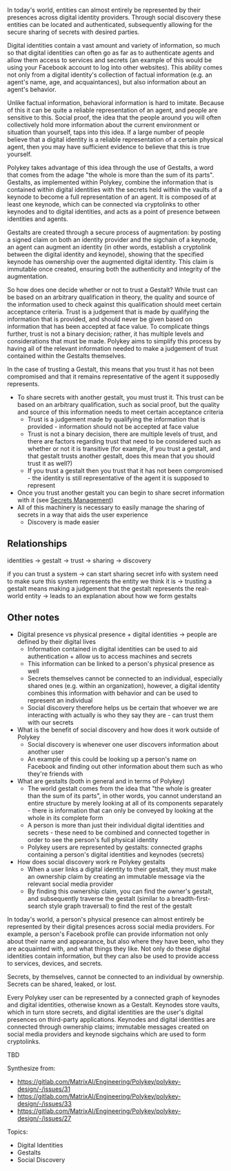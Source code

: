 In today's world, entities can almost entirely be represented by their presences across digital identity providers. Through social discovery these entities can be located and authenticated, subsequently allowing for the secure sharing of secrets with desired parties.

Digital identities contain a vast amount and variety of information, so much so that digital identities can often go as far as to authenticate agents and allow them access to services and secrets (an example of this would be using your Facebook account to log into other websites). This ability comes not only from a digital identity's collection of factual information (e.g. an agent's name, age, and acquaintances), but also information about an agent's behavior.

Unlike factual information, behavioral information is hard to imitate. Because of this it can be quite a reliable representation of an agent, and people are sensitive to this. Social proof, the idea that the people around you will often collectively hold more information about the current environment or situation than yourself, taps into this idea. If a large number of people believe that a digital identity is a reliable representation of a certain physical agent, then you may have sufficient evidence to believe that this is true yourself.

Polykey takes advantage of this idea through the use of Gestalts, a word that comes from the adage "the whole is more than the sum of its parts". Gestalts, as implemented within Polykey, combine the information that is contained within digital identities with the secrets held within the vaults of a keynode to become a full representation of an agent. It is composed of at least one keynode, which can be connected via cryptolinks to other keynodes and to digital identities, and acts as a point of presence between identities and agents.

Gestalts are created through a secure process of augmentation: by posting a signed claim on both an identity provider and the sigchain of a keynode, an agent can augment an identity (in other words, establish a cryptolink between the digital identity and keynode), showing that the specified keynode has ownership over the augmented digital identity. This claim is immutable once created, ensuring both the authenticity and integrity of the augmentation.

So how does one decide whether or not to trust a Gestalt? While trust can be based on an arbitrary qualification in theory, the quality and source of the information used to check against this qualification should meet certain acceptance criteria. Trust is a judgement that is made by qualifying the information that is provided, and should never be given based on information that has been accepted at face value. To complicate things further, trust is not a binary decision; rather, it has multiple levels and considerations that must be made. Polykey aims to simplify this process by having all of the relevant information needed to make a judgement of trust contained within the Gestalts themselves.

In the case of trusting a Gestalt, this means that you trust it has not been compromised and that it remains representative of the agent it supposedly represents.



* To share secrets with another gestalt, you must trust it. This trust can be based on an arbitrary qualification, such as social proof, but the quality and source of this information needs to meet certain acceptance criteria
  * Trust is a judgement made by qualifying the information that is provided - information should not be accepted at face value
  * Trust is not a binary decision, there are multiple levels of trust, and there are factors regarding trust that need to be considered such as whether or not it is transitive (for example, if you trust a gestalt, and that gestalt trusts another gestalt, does this mean that you should trust it as well?)
  * If you trust a gestalt then you trust that it has not been compromised - the identity is still representative of the agent it is supposed to represent
* Once you trust another gestalt you can begin to share secret information with it (see [Secrets Management](secrets-management))
* All of this machinery is necessary to easily manage the sharing of secrets in a way that aids the user experience
  * Discovery is made easier

## Relationships
identities -> gestalt -> trust -> sharing -> discovery

if you can trust a system -> can start sharing secret info with system
need to make sure this system represents the entity we think it is -> trusting a gestalt means making a judgement that the gestalt represents the real-world entity
-> leads to an explanation about how we form gestalts



## Other notes
* Digital presence vs physical presence + digital identities -> people are defined by their digital lives
  * Information contained in digital identities can be used to aid authentication + allow us to access machines and secrets
  * This information can be linked to a person's physical presence as well
  * Secrets themselves cannot be connected to an individual, especially shared ones (e.g. within an organization), however, a digital identity combines this information with behavior and can be used to represent an individual
  * Social discovery therefore helps us be certain that whoever we are interacting with actually is who they say they are - can trust them with our secrets
* What is the benefit of social discovery and how does it work outside of Polykey
  * Social discovery is whenever one user discovers information about another user
  * An example of this could be looking up a person's name on Facebook and finding out other information about them such as who they're friends with
* What are gestalts (both in general and in terms of Polykey)
  * The world gestalt comes from the idea that "the whole is greater than the sum of its parts", in other words, you cannot understand an entire structure by merely looking at all of its components separately - there is information that can only be conveyed by looking at the whole in its complete form
  * A person is more than just their individual digital identities and secrets - these need to be combined and connected together in order to see the person's full physical identity
  * Polykey users are represented by gestalts: connected graphs containing a person's digital identities and keynodes (secrets)
* How does social discovery work re Polykey gestalts
  * When a user links a digital identity to their gestalt, they must make an ownership claim by creating an immutable message via the relevant social media provider
  * By finding this ownership claim, you can find the owner's gestalt, and subsequently traverse the gestalt (similar to a breadth-first-search style graph traversal) to find the rest of the gestalt


In today's world, a person's physical presence can almost entirely be represented by their digital presences across social media providers. For example, a person's Facebook profile can provide information not only about their name and appearance, but also where they have been, who they are acquainted with, and what things they like. Not only do these digital identities contain information, but they can also be used to provide access to services, devices, and secrets.

Secrets, by themselves, cannot be connected to an individual by ownership. Secrets can be shared, leaked, or lost.

Every Polykey user can be represented by a connected graph of keynodes and digital identities, otherwise known as a Gestalt. Keynodes store vaults, which in turn store secrets, and digital identities are the user's digital presences on third-party applications. Keynodes and digital identities are connected through ownership claims; immutable messages created on social media providers and keynode sigchains which are used to form cryptolinks.

TBD

Synthesize from:

* https://gitlab.com/MatrixAI/Engineering/Polykey/polykey-design/-/issues/31
* https://gitlab.com/MatrixAI/Engineering/Polykey/polykey-design/-/issues/33
* https://gitlab.com/MatrixAI/Engineering/Polykey/polykey-design/-/issues/27

Topics:

* Digital Identities
* Gestalts
* Social Discovery
